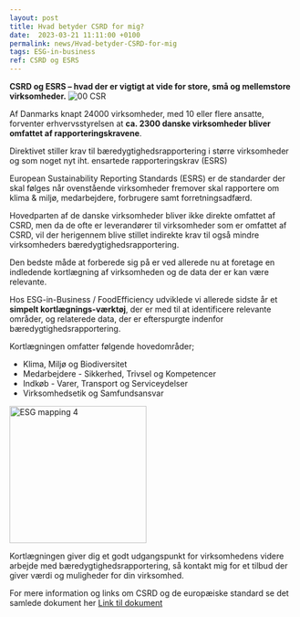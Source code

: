 ```yaml
---
layout: post
title: Hvad betyder CSRD for mig?
date:  2023-03-21 11:11:00 +0100
permalink: news/Hvad-betyder-CSRD-for-mig
tags: ESG-in-business 
ref: CSRD og ESRS
---
```


**CSRD og ESRS – hvad der er vigtigt at vide for store, små og mellemstore virksomheder.**
![00 CSR](https://user-images.githubusercontent.com/75361000/229443419-00831445-fdb4-4849-bb31-38ef09519ced.jpg#pull-right;w360)


Af Danmarks knapt 24000 virksomheder, med 10 eller flere ansatte, forventer erhvervsstyrelsen at **ca. 2300 danske virksomheder bliver omfattet af rapporteringskravene**.

Direktivet stiller krav til bæredygtighedsrapportering i større virksomheder og som noget nyt iht. ensartede rapporteringskrav (ESRS)

European Sustainability Reporting Standards (ESRS) er de standarder der skal følges når ovenstående virksomheder fremover skal rapportere om klima & miljø, medarbejdere, forbrugere samt forretningsadfærd.  

Hovedparten af de danske virksomheder bliver ikke direkte omfattet af CSRD, men da de ofte er leverandører til virksomheder som er omfattet af CSRD, vil der herigennem blive stillet indirekte krav til også mindre virksomheders bæredygtighedsrapportering. 

Den bedste måde at forberede sig på er ved allerede nu at foretage en indledende kortlægning af virksomheden og de data der er kan være relevante. 

Hos ESG-in-Business / FoodEfficiency udviklede vi allerede sidste år et **simpelt kortlægnings-værktøj**, der er med til at identificere relevante områder, og relaterede data, der er efterspurgte indenfor bæredygtighedsrapportering. 

Kortlægningen omfatter følgende hovedområder;
* Klima, Miljø og Biodiversitet
* Medarbejdere - Sikkerhed, Trivsel og Kompetencer
* Indkøb - Varer, Transport og Serviceydelser
* Virksomhedsetik og Samfundsansvar

<img width="240" alt="ESG mapping 4" src="https://user-images.githubusercontent.com/75361000/229443516-d7dd107c-4e72-48ae-b4ad-77ac5b019a4f.png">

Kortlægningen giver dig et godt udgangspunkt for virksomhedens videre arbejde med bæredygtighedsrapportering, så kontakt mig for et tilbud der giver værdi og muligheder for din virksomhed. 


For mere information og links om CSRD og de europæiske standard se det samlede dokument  her [Link til  dokument](/assets/publications/2023%20CSRD%20og%20ESRS%20Marts.pdf)
